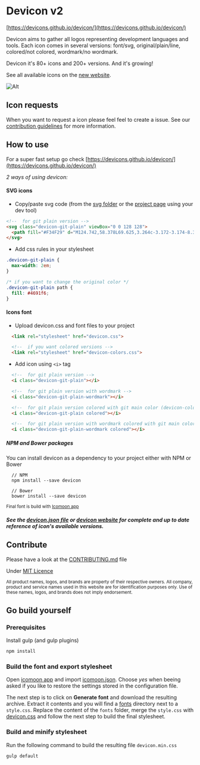 # Devicon v2

[https://devicons.github.io/devicon/](https://devicons.github.io/devicon/)

Devicon aims to gather all logos representing development languages and tools.
Each icon comes in several versions: font/svg, original/plain/line, colored/not colored, wordmark/no wordmark.

Devicon it's 80+ icons and 200+ versions. And it's growing!

See all available icons on the [new website](https://devicons.github.io/devicon/).

![Alt](https://puu.sh/GD0gH/750cc23a3a.png "devicons")


## Icon requests
When you want to request a icon please feel feel to create a issue. See our [contribution guidelines](https://github.com/konpa/devicon/blob/master/CONTRIBUTING.md) for more information.

## How to use

For a super fast setup go check [https://devicons.github.io/devicon/](https://devicons.github.io/devicon/)

_2 ways of using devicon:_

#### SVG icons

- Copy/paste svg code (from the [svg folder](https://github.com/devicons/devicon/tree/master/icons) or the [project page](https://github.com/devicons/devicon) using your dev tool)

```html
<!--  for git plain version -->
<svg class="devicon-git-plain" viewBox="0 0 128 128">
  <path fill="#F34F29" d="M124.742,58.378L69.625,3.264c-3.172-3.174-8.32-3.174-11.497,0L46.685,14.71l14.518,14.518c3.375-1.139,7.243-0.375,9.932,2.314c2.703,2.706,3.462,6.607,2.293,9.993L87.42,55.529c3.385-1.167,7.292-0.413,9.994,2.295c3.78,3.777,3.78,9.9,0,13.679c-3.78,3.78-9.901,3.78-13.683,0c-2.842-2.844-3.545-7.019-2.105-10.521L68.578,47.933l-0.002,34.341c0.922,0.455,1.791,1.063,2.559,1.828c3.779,3.777,3.779,9.898,0,13.683c-3.779,3.777-9.904,3.777-13.679,0c-3.778-3.784-4.088-9.905-0.311-13.683C58.079,83.169,59,82.464,60,81.992V47.333c-1-0.472-1.92-1.172-2.856-2.111c-2.861-2.86-3.396-7.06-1.928-10.576L40.983,20.333L3.229,58.123c-3.175,3.177-3.155,8.325,0.02,11.5l55.126,55.114c3.173,3.174,8.325,3.174,11.503,0l54.86-54.858C127.913,66.703,127.916,61.552,124.742,58.378z"/>
</svg>
```

- Add css rules in your stylesheet
```css
.devicon-git-plain {
  max-width: 2em;
}

/* if you want to change the original color */
.devicon-git-plain path {
  fill: #4691f6;
}
```

#### Icons font

- Upload devicon.css and font files to your project

```html
  <link rel="stylesheet" href="devicon.css">

  <!--  if you want colored versions -->
  <link rel="stylesheet" href="devicon-colors.css">
```

- Add icon using `<i>` tag

```html
  <!--  for git plain version -->
  <i class="devicon-git-plain"></i>

  <!--  for git plain version with wordmark -->
  <i class="devicon-git-plain-wordmark"></i>

  <!--  for git plain version colored with git main color (devicon-color.css or devicon.min.css required) -->
  <i class="devicon-git-plain colored"></i>

  <!--  for git plain version with wordmark colored with git main color (devicon-color.css or devicon.min.css required) -->
  <i class="devicon-git-plain-wordmark colored"></i>
```

##### NPM and Bower packages

You can install devicon as a dependency to your project either with NPM or Bower

```
  // NPM
  npm install --save devicon

  // Bower
  bower install --save devicon
```

<sub>Final font is build with [Icomoon app](https://icomoon.io/)</sub>

##### See the [devicon.json file](https://github.com/devicons/devicon/blob/master/devicon.json) or [devicon website](https://devicons.github.io/devicon/) for complete and up to date reference of icon's available versions.

## Contribute

Please have a look at the [CONTRIBUTING.md](https://github.com/devicons/devicon/blob/master/CONTRIBUTING.md) file

Under [MIT Licence](https://github.com/devicons/devicon/blob/master/LICENSE)

<sub>All product names, logos, and brands are property of their respective owners. All company, product and service names used in this website are for identification purposes only. Use of these names, logos, and brands does not imply endorsement.</sub>

## Go build yourself
### Prerequisites
Install gulp (and gulp plugins)
```bash
npm install
```
### Build the font and export stylesheet
Open [icomoon app](https://icomoon.io/app/#/select) and import [icomoon.json](icomoon.json). Choose _yes_ when beeing asked
if you like to restore the settings stored in the configuration file.

The next step is to click on **Generate font** and download the resulting archive. Extract it
contents and you will find a [fonts](./fonts) directory next to a `style.css`. Replace the content of the `fonts` folder,
merge the `style.css` with [devicon.css](./devicon.css) and follow the next step to build the final stylesheet.

### Build and minify stylesheet
Run the following command to build the resulting file `devicon.min.css`
```bash
gulp default
```
